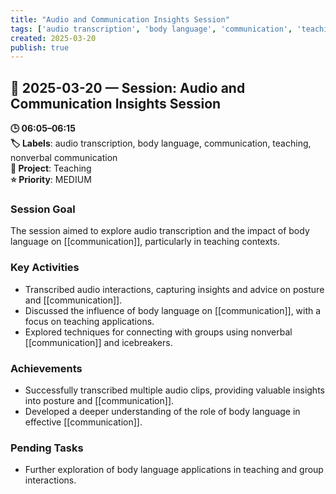 ```yaml
---
title: "Audio and Communication Insights Session"
tags: ['audio transcription', 'body language', 'communication', 'teaching', 'nonverbal communication']
created: 2025-03-20
publish: true
---
```


## 📅 2025-03-20 — Session: Audio and Communication Insights Session

**🕒 06:05–06:15**  
**🏷️ Labels**: audio transcription, body language, communication, teaching, nonverbal communication  
**📂 Project**: Teaching  
**⭐ Priority**: MEDIUM  


### Session Goal
The session aimed to explore audio transcription and the impact of body language on [[communication]], particularly in teaching contexts.

### Key Activities
- Transcribed audio interactions, capturing insights and advice on posture and [[communication]].
- Discussed the influence of body language on [[communication]], with a focus on teaching applications.
- Explored techniques for connecting with groups using nonverbal [[communication]] and icebreakers.

### Achievements
- Successfully transcribed multiple audio clips, providing valuable insights into posture and [[communication]].
- Developed a deeper understanding of the role of body language in effective [[communication]].

### Pending Tasks
- Further exploration of body language applications in teaching and group interactions.
